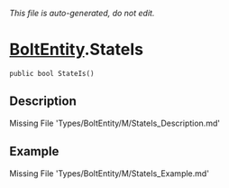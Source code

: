 *This file is auto-generated, do not edit.*

# [BoltEntity](Types/BoltEntity.md).StateIs
`public bool StateIs()`
## Description
Missing File 'Types/BoltEntity/M/StateIs_Description.md'
## Example
Missing File 'Types/BoltEntity/M/StateIs_Example.md'
